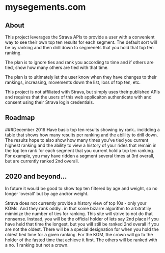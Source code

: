 ﻿# mysegements.com
## About
This project leverages the Strava APIs to provide a user with a convenient way to see their own top ten results for each segment. The default sort will be by ranking and then drill down to segmenets that you hold that top ten ranking. 

The plan is to ignore ties and rank you according to time and if others are tied, show how many others are tied with that time.  

The plan is to ultimately let the user know when they have changes to their rankings, increasing, movements down the list, loss of top ten, etc. 

This project is not affiliated with Strava, but simply uses their published APIs and requires that the users of this web applicaiton authenticate with and consent using their Strava login credentials.

## Roadmap
###December 2019
 Have basic top ten results showing by rank.. incldding a table that shows how many results per ranking and the abililty to drill down. The results hope to also show how many times you've tied you current highest ranking and the ability to view a history of your rides that remain in the top ten rank for each segment that you current hold a top ten ranking. For example, you may have ridden a segment several times at 3rd overall, but are currently ranked 2nd overall. 

## 2020 and beyond...
In future it would be good to show top ten filtered by age and weight, so no longer 'overall' but by age and/or weight. 

Strava does not currently provide a history view of top 10s - only your KOMs.   And they rank oddly.. in that some bizarre algorithm to arbitratlily miminize the number of ties for ranking. This site will strive to not do that nonsense. Instead, you will be the official holder of lets say 2nd place if you have held that time the longest, but you will still be ranked 2nd overall if you are not the oldest. There will be a special designation for when you hold the oldest tied time for a given ranking. For the KOM, the crown will go to the holder of the fasted time that achieve it first.  The others will be ranked with a no. 1 ranking but not a crown. 
